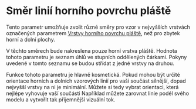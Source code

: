 Směr linií horního povrchu pláště
====
Tento parametr umožňuje zvolit různé směry pro vzor v nejvyšších vrstvách označených parametrem [Vrstvy horního povrchu pláště](../top_bottom/roofing_layer_count.md), než pro zbytek horní a dolní plochy.

V těchto směrech bude nakreslena pouze horní vrstva pláště. Hodnota tohoto parametru je seznam úhlů ve stupních oddělených čárkami. Pokyny uvedené v tomto seznamu se budou střídat z jedné vrstvy na druhou.

Funkce tohoto parametru je hlavně kosmetická. Pokud mohou být určité orientace horních a dolních vzorových linií pro vaši součást silnější, dopad nejvyšší vrstvy na ni je minimální. Můžete si tedy vybrat orientaci, která nejlépe vyhovuje vaší součásti Například můžete zarovnat linie podél svého modelu a vytvořit tak příjemnější vizuální tok.